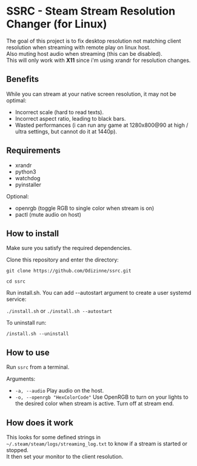 # SSRC - Steam Stream Resolution Changer (for Linux)

The goal of this project is to fix desktop resolution not matching client resolution when streaming with remote play on linux host.<br/>
Also muting host audio when streaming (this can be disabled).<br/>
This will only work with **X11** since i'm using xrandr for resolution changes.

## Benefits

While you can stream at your native screen resolution, it may not be optimal:

- Incorrect scale (hard to read texts).
- Incorrect aspect ratio, leading to black bars.
- Wasted performances (i can run any game at 1280x800@90 at high / ultra settings, but cannot do it at 1440p).

## Requirements

- xrandr
- python3
- watchdog
- pyinstaller

Optional:

- openrgb (toggle RGB to single color when stream is on)
- pactl (mute audio on host)

## How to install

Make sure you satisfy the required dependencies.

Clone this repository and enter the directory:

`git clone https://github.com/Odizinne/ssrc.git`

`cd ssrc`

Run install.sh. You can add --autostart argument to create a user systemd service:

`./install.sh` or `./install.sh --autostart`

To uninstall run:

`/install.sh --uninstall`

## How to use

Run `ssrc` from a terminal.

Arguments:

- `-a, --audio` Play audio on the host.
- `-o, --openrgb "HexColorCode"` Use OpenRGB to turn on your lights to the desired color when stream is active. Turn off at stream end.

## How does it work

This looks for some defined strings in `~/.steam/steam/logs/streaming_log.txt` to know if a stream is started or stopped.<br/>
It then set your monitor to the client resolution.
